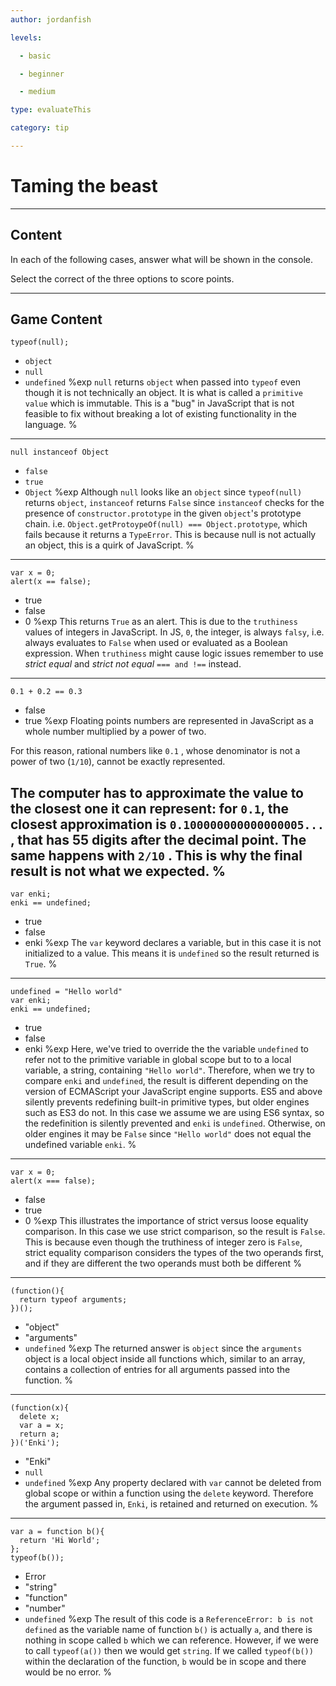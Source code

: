 ```yaml
---
author: jordanfish

levels:

  - basic

  - beginner

  - medium

type: evaluateThis

category: tip

---
```

# Taming the beast

---
## Content

In each of the following cases, answer what will be shown in the console.

Select the correct of the three options to score points.

---
## Game Content

```
typeof(null);
```
* `object`
* `null`
* `undefined`
%exp
`null` returns `object` when passed into `typeof` even though it is not technically an object. It is what is called a `primitive value` which is immutable. This is a "bug" in JavaScript that is not feasible to fix without breaking a lot of existing functionality in the language.
%
---
```
null instanceof Object
```
* `false`
* `true`
* `Object`
%exp
Although `null` looks like an `object` since `typeof(null)` returns `object`, `instanceof` returns `False` since `instanceof` checks for the presence of `constructor.prototype` in the given `object`'s prototype chain. i.e. `Object.getProtoypeOf(null) === Object.prototype`, which fails because it returns a `TypeError`. This is because null is not actually an object, this is a quirk of JavaScript.
%
---
```
var x = 0;
alert(x == false);
```
* true
* false
* 0
%exp
This returns `True` as an alert. This is due to the `truthiness` values of integers in JavaScript. In JS, `0`, the integer, is always `falsy`, i.e. always evaluates to `False` when used or evaluated as a Boolean expression. When `truthiness` might cause logic issues remember to use *strict equal* and *strict not equal* `=== and !==` instead.
---
```
0.1 + 0.2 == 0.3

```
* false
* true
%exp
Floating points numbers are represented in JavaScript as a whole number multiplied by a power of two.

For this reason, rational numbers like `0.1` , whose denominator is not a power of two (`1/10`), cannot be exactly represented.

The computer has to approximate the value to the closest one it can represent: for `0.1`, the closest approximation is `0.100000000000000005...` , that has 55 digits after the decimal point. The same happens with `2/10` . This is why the final result is not what we expected.
%
---
```
var enki;
enki == undefined;
```
* true
* false
* enki
%exp
The `var` keyword declares a variable, but in this case it is not initialized to a value. This means it is `undefined` so the result returned is `True`.
%
---
```
undefined = "Hello world"
var enki;
enki == undefined;
```
* true
* false
* enki
%exp
Here, we've tried to override the the variable `undefined` to refer not to the primitive variable in global scope but to to a local variable, a string, containing `"Hello world"`. Therefore, when we try to compare `enki` and `undefined`, the result is different depending on the version of ECMAScript your JavaScript engine supports. ES5 and above silently prevents redefining built-in primitive types, but older engines such as ES3 do not. In this case we assume we are using ES6 syntax, so the redefinition is silently prevented and `enki` is `undefined`. Otherwise, on older engines it may be `False` since `"Hello world"` does not equal the undefined variable `enki`.
%
---
```
var x = 0;
alert(x === false);
```
* false
* true
* 0
%exp
This illustrates the importance of strict versus loose equality comparison. In this case we use strict comparison, so the result is `False`. This is because even though the truthiness of integer zero is `False`, strict equality comparison considers the types of the two operands first, and if they are different the two operands must both be different
%
---
```
(function(){
  return typeof arguments;
})();
```
* "object"
* "arguments"
* `undefined`
%exp
The returned answer is `object` since the `arguments` object is a local object inside all functions which, similar to an array, contains a collection of entries for all arguments passed into the function.
%
---
```
(function(x){
  delete x;
  var a = x;
  return a;
})('Enki');
```
* "Enki"
* `null`
* `undefined`
%exp
Any property declared with `var` cannot be deleted from global scope or within a function using the `delete` keyword. Therefore the argument passed in, `Enki`, is retained and returned on execution.
%
---
```
var a = function b(){
  return 'Hi World';
};
typeof(b());
```
* Error
* "string"
* "function"
* "number"
* `undefined`
%exp
The result of this code is a `ReferenceError: b is not defined` as the variable name of function `b()` is actually `a`, and there is nothing in scope called `b` which we can reference. However, if we were to call `typeof(a())` then we would get `string`. If we called `typeof(b())` within the declaration of the function, `b` would be in scope and there would be no error.
%
